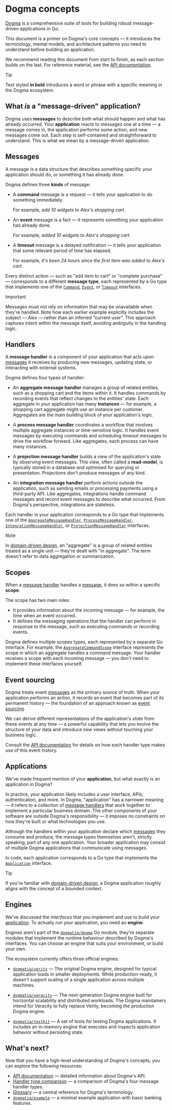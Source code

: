 # Dogma concepts

[Dogma] is a comprehensive suite of tools for building robust message-driven
applications in Go.

This document is a primer on Dogma's core concepts — it introduces the
terminology, mental models, and architecture patterns you need to understand
before building an application.

We recommend reading this document from start to finish, as each section builds
on the last. For reference material, see the [API documentation].

> [!TIP]
> Text styled **in bold** introduces a word or phrase with a specific meaning in
> the Dogma ecosystem.

## What _is_ a "message-driven" application?

Dogma uses **messages** to describe both what should happen and what has already
occurred. Your **application** reacts to messages one at a time — a message
comes in, the application performs some action, and new messages come out. Each
step is self-contained and straightforward to understand. This is what we mean
by a message-driven application.

## Messages

A message is a data structure that describes something specific your application
should do, or something it has already done.

Dogma defines three **kinds** of message:

- A **command** message is a request — it tells your application to do something
  immediately.

  For example, _add 10 widgets to Alex's shopping cart_.

- An **event** message is a fact — it represents something your application has
  already done.

  For example, _added 10 widgets to Alex's shopping cart_.

- A **timeout** message is a delayed notification — it tells your application
  that some relevant period of time has elapsed.

  For example, _it's been 24 hours since the first item was added to Alex's cart_.

Every distinct action — such as "add item to cart" or "complete purchase" —
corresponds to a different **message type**, each represented by a Go type that
implements one of the [`Command`], [`Event`], or [`Timeout`] interfaces.

> [!IMPORTANT]
> Messages must not rely on information that may be unavailable when they're
> handled. Note how each earlier example explicitly includes the subject —
> _Alex_ — rather than an inferred "current user". This approach captures intent
> within the message itself, avoiding ambiguity in the handling logic.

## Handlers

A **message handler** is a component of your application that acts upon
[messages] it receives by producing new messages, updating state, or interacting
with external systems.

Dogma defines four types of handler:

- An **aggregate message handler** manages a group of related entities, such as
  a shopping cart and the items within it. It handles commands by recording
  events that reflect changes to the entities' state. Each aggregate in your
  application has many **instances** — for example, a shopping cart aggregate
  might use an instance per customer. Aggregates are the main building block of
  your application's logic.

- A **process message handler** coordinates a workflow that involves multiple
  aggregate instances or time-sensitive logic. It handles event messages by
  executing commands and scheduling timeout messages to drive the workflow
  forward. Like aggregates, each process can have many instances.

- A **projection message handler** builds a view of the application's state by
  observing event messages. This view, often called a **read-model**, is
  typically stored in a database and optimised for querying or presentation.
  Projections don't produce messages of any kind.

- An **integration message handler** perform actions outside the application,
  such as sending emails or processing payments using a third-party API. Like
  aggregates, integrations handle command messages and record event messages to
  describe what occurred. From Dogma's perspective, integrations are stateless.

Each handler in your application corresponds to a Go type that implements one
of the [`AggregateMessageHandler`], [`ProcessMessageHandler`],
[`IntegrationMessageHandler`], or [`ProjectionMessageHandler`] interfaces.

> [!NOTE]
> In [domain-driven design], an "aggregate" is a group of related entities
> treated as a single unit — they're dealt with "in aggregate". The term doesn't
> refer to data aggregation or summarization.

## Scopes

When a [message handler] handles a [message], it does so within a specific
**scope**.

The scope has two main roles:

- It provides information about the incoming message — for example, the time
  when an event occurred.
- It defines the messaging operations that the handler can perform in response
  to the message, such as executing commands or recording events.

Dogma defines multiple scopes types, each represented by a separate Go
interface. For example, the [`AggregateCommandScope`] interface represents the
scope in which an aggregate handles a command message. Your handler receives a
scope with each incoming message — you don't need to implement these interfaces
yourself.

## Event sourcing

Dogma treats event [messages] as the primary source of truth. When your
application performs an action, it records an event that becomes part of its
permanent history — the foundation of an approach known as [event sourcing].

We can derive different representations of the application's _state_ from these
events at any time — a powerful capability that lets you evolve the structure of
your data and introduce new views without touching your business logic.

Consult the [API documentation] for details on how each handler type makes use
of this event history.

## Applications

We've made frequent mention of your **application**, but what exactly is an
application in Dogma?

In practice, your application likely includes a user interface, APIs,
authentication, and more. In Dogma, "application" has a narrower meaning — it
refers to a collection of [message handlers] that work together to implement a
particular business domain. The other components of your software are outside
Dogma's responsibility — it imposes no constraints on how they're built or what
technologies you use.

Although the handlers within your application declare which [messages] they
consume and produce, the message types themselves aren't, strictly speaking,
part of any one application. Your broader application may consist of multiple
Dogma applications that communicate using messages.

In code, each application corresponds to a Go type that implements the
[`Application`] interface.

> [!TIP]
> If you're familiar with [domain-driven design], a Dogma application roughly
> aligns with the concept of a bounded context.

## Engines

We've discussed the _interfaces_ that you implement and use to build your
[application]. To actually _run_ your application, you need an **engine**.

Engines aren't part of the [`dogmatiq/dogma`] Go module, they're separate
modules that implement the runtime behaviour described by Dogma's interfaces.
You can choose an engine that suits your environment, or build your own.

The ecosystem currently offers three official engines:

- [`dogmatiq/verity`] — The original Dogma engine, designed for typical
  application loads in smaller deployments. While production-ready, it doesn't
  support scaling of a single application across multiple machines.

- [`dogmatiq/veracity`] — The next-generation Dogma engine built for
  horizontal scalability and distributed workloads. The Dogma maintainers intend
  for Veracity to fully replace Verity, becoming _the_ production Dogma engine.

- [`dogmatiq/testkit`] — A set of tools for testing Dogma applications. It
  includes an in-memory engine that executes and inspects application behavior
  without persisting state.

## What's next?

Now that you have a high-level understanding of Dogma's concepts, you can
explore the following resources:

- [API documentation] — detailed information about Dogma's API.
- [Handler type comparison] — a comparison of Dogma's four message handler
  types.
- [Glossary] — a central reference for Dogma's terminology.
- [`dogmatiq/example`] — a minimal example application with basic banking
  features.

<!-- anchors -->

[message]: #messages
[messages]: #messages
[message handler]: #handlers
[message handlers]: #handlers
[application]: #applications

<!-- other documentation  -->

[dogma]: https://github.com/dogmatiq/dogma?tab=readme-ov-file#readme
[glossary]: glossary.md
[handler type comparison]: handler-type-comparison.md

<!-- go modules -->

[`dogmatiq/example`]: https://github.com/dogmatiq/example
[`dogmatiq/testkit`]: https://github.com/dogmatiq/testkit
[`dogmatiq/veracity`]: https://github.com/dogmatiq/veracity
[`dogmatiq/verity`]: https://github.com/dogmatiq/verity

<!-- API references -->

[api documentation]: https://pkg.go.dev/github.com/dogmatiq/dogma
[`AggregateCommandScope`]: https://pkg.go.dev/github.com/dogmatiq/dogma#AggregateCommandScope
[`AggregateMessageHandler`]: https://pkg.go.dev/github.com/dogmatiq/dogma#AggregateMessageHandler
[`Application`]: https://pkg.go.dev/github.com/dogmatiq/dogma#Application
[`Command`]: https://pkg.go.dev/github.com/dogmatiq/dogma#Command
[`dogmatiq/dogma`]: https://pkg.go.dev/github.com/dogmatiq/dogma
[`Event`]: https://pkg.go.dev/github.com/dogmatiq/dogma#Event
[`IntegrationMessageHandler`]: https://pkg.go.dev/github.com/dogmatiq/dogma#IntegrationMessageHandler
[`ProcessMessageHandler`]: https://pkg.go.dev/github.com/dogmatiq/dogma#ProcessMessageHandler
[`ProjectionMessageHandler`]: https://pkg.go.dev/github.com/dogmatiq/dogma#ProjectionMessageHandler
[`Timeout`]: https://pkg.go.dev/github.com/dogmatiq/dogma#Timeout

<!-- external references -->

[domain-driven design]: https://en.wikipedia.org/wiki/Domain-driven_design
[event sourcing]: https://martinfowler.com/eaaDev/EventSourcing.html
